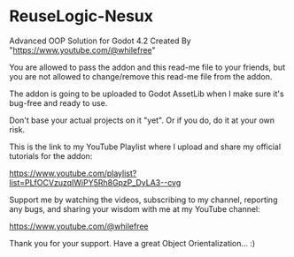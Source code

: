 # ReuseLogic-Nesux
 Advanced OOP Solution for Godot 4.2 Created By "https://www.youtube.com/@whilefree"

You are allowed to pass the addon and this read-me file to your friends, but you are not allowed to change/remove this read-me file from the addon.

The addon is going to be uploaded to Godot AssetLib when I make sure it's bug-free and ready to use.

Don't base your actual projects on it "yet". Or if you do, do it at your own risk.

This is the link to my YouTube Playlist where I upload and share my official tutorials for the addon:

https://www.youtube.com/playlist?list=PLfOCVzuzqIWiPY5Rh8GpzP_DyLA3--cvg

Support me by watching the videos, subscribing to my channel, reporting any bugs, and sharing your wisdom with me at my YouTube channel:

https://www.youtube.com/@whilefree

Thank you for your support. Have a great Object Orientalization... :)
